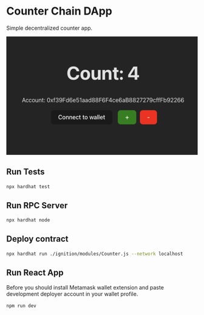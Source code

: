 # Counter Chain DApp

Simple decentralized counter app.

![app_shot](./images/dapp.png)

## Run Tests

```bash
npx hardhat test
```

## Run RPC Server

```bash
npx hardhat node
```

## Deploy contract

```bash
npx hardhat run ./ignition/modules/Counter.js --network localhost
```

## Run React App

Before you should install Metamask wallet extension and paste development
deployer account in your wallet profile.

```bash
npm run dev
```